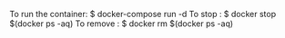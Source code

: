 To run the container:
    $ docker-compose run -d
To stop :
    $ docker stop $(docker ps -aq)
To remove :
    $ docker rm $(docker ps -aq)